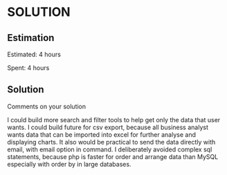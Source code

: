 SOLUTION
========

Estimation
----------
Estimated: 4 hours

Spent: 4 hours


Solution
--------
Comments on your solution

I could build more search and filter tools to help get only the data that user wants.
I could build future for csv export, because all business analyst wants data that can be imported into excel for further analyse and displaying charts. It also would be practical to send the data directly with email, with email option in command.
I deliberately avoided complex sql statements, because php is faster for order and arrange data than MySQL especially with order by in large databases.